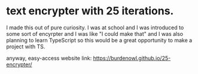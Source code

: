 # text encrypter with 25 iterations. 

I made this out of pure curiosity. I was at school and I was introduced to some sort of encyrpter and I was like "I could make that" and I was also planning to learn TypeScript so this would be a great opportunity to make a project with TS. 

anyway, easy-access website link: https://burdenowl.github.io/25-encrypter/
